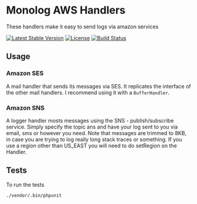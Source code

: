 # Monolog AWS Handlers

These handlers make it easy to send logs via amazon services

[![Latest Stable Version](https://poser.pugx.org/mcfedr/monolog-aws/v/stable.png)](https://packagist.org/packages/mcfedr/monolog-aws)
[![License](https://poser.pugx.org/mcfedr/monolog-aws/license.png)](https://packagist.org/packages/mcfedr/monolog-aws)
[![Build Status](https://travis-ci.org/mcfedr/monolog-aws.svg?branch=master)](https://travis-ci.org/mcfedr/monolog-aws)

## Usage

### Amazon SES

A mail handler that sends its messages via SES.
It replicates the interface of the other mail handlers. I recommend using it with a `BufferHandler`.

### Amazon SNS

A logger handler mosts messages using the SNS - publish/subscribe service.
Simply specify the topic ans and have your log sent to you via email, sms or however you need.
Note that messages are trimmed to 8KB, in case you are trying to log really long stack traces or something.
If you use a region other than US_EAST you will need to do setRegion on the Handler.

## Tests

To run the tests

    ./vendor/.bin/phpunit
